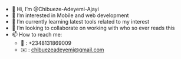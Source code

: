 - 👋 Hi, I’m @Chibueze-Adeyemi-Ajayi
- 👀 I’m interested in Mobile and web development
- 🌱 I’m currently learning latest tools related to my interest
- 💞️ I’m looking to collaborate on working with who so ever reads this
- 📫 How to reach me:
  + 📱 : +2348131869009
  + ✉️ : chibuezeadeyemi@gmail.com

<!---
Chibueze-Adeyemi-Ajayi/Chibueze-Adeyemi-Ajayi is a ✨ special ✨ repository because its `README.md` (this file) appears on your GitHub profile.
You can click the Preview link to take a look at your changes.
--->
